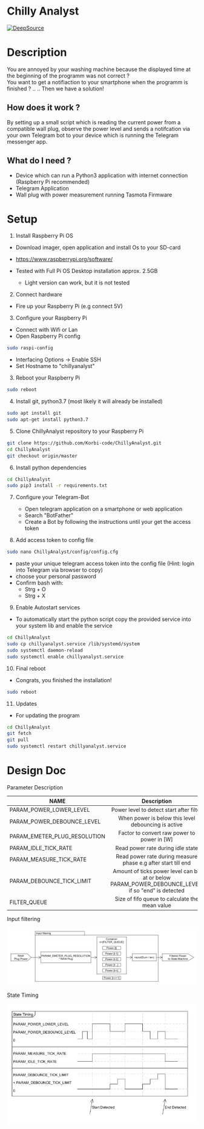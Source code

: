 # Chilly Analyst
[![DeepSource](https://static.deepsource.io/deepsource-badge-light-mini.svg)](https://deepsource.io/gh/Korbi-code/ChillyAnalyst/?ref=repository-badge)

# Description
You are annoyed by your washing machine because the displayed time at the beginning of the programm was not correct ?  
You want to get a notifiaction to your smartphone when the programm is finished ? 
..
..
Then we have a solution!  

## How does it work ? 
By setting up a small script which is reading the current power from a compatible wall plug, observe the power level and sends a notifcation via your own Telegram bot to your device which is running the Telegram messenger app. 

## What do I need ? 
- Device which can run a Python3 application with internet connection (Raspberry Pi recommended) 
- Telegram Application
- Wall plug with power measurement running Tasmota Firmware

# Setup

1. Install Raspberry Pi OS
- Download imager, open application and install Os to your SD-card
- https://www.raspberrypi.org/software/

- Tested with Full Pi OS Desktop installation approx. 2.5GB
    - Light version can work, but it is not tested
 
2. Connect hardware
- Fire up your Raspberry Pi (e.g connect 5V)


3. Configure your Raspberry Pi
 - Connect with Wifi or Lan
 - Open Raspberry Pi config    
```bash
sudo raspi-config
```
 - Interfacing Options -> Enable SSH
 - Set Hostname to "chillyanalyst"

3. Reboot your Raspberry Pi
```bash
sudo reboot
```   

4. Install git, python3.7 (most likely it will already be installed)
```bash
sudo apt install git 
sudo apt-get install python3.7

``` 


5. Clone ChillyAnalyst repository to your Raspberry Pi
```bash
git clone https://github.com/Korbi-code/ChillyAnalyst.git
cd ChillyAnalyst
git checkout origin/master
```   

6. Install python dependencies
```bash
cd ChillyAnalyst
sudo pip3 install -r requirements.txt
```     

7. Configure your Telegram-Bot 
    - Open telegram application on a smartphone or web application
    - Search "BotFather"
    - Create a Bot by following the instructions until your get the access token
    
    
8. Add access token to config file
```bash
sudo nano ChillyAnalyst/config/config.cfg
```   
- paste your unique telegram access token into the config file (Hint: login into Telegram via browser to copy)
- choose your personal password 
- Confirm bash with:
    - Strg + O 
    - Strg + X

9. Enable Autostart services
- To automatically start the python script copy the provided service into your system lib and enable the service
```bash
cd ChillyAnalyst
sudo cp chillyanalyst.service /lib/systemd/system
sudo systemctl daemon-reload
sudo systemctl enable chillyanalyst.service
```  

10. Final reboot

- Congrats, you finished the installation!
```bash
sudo reboot
``` 

11. Updates

- For updating the program  
```bash
cd ChillyAnalyst
git fetch
git pull
sudo systemctl restart chillyanalyst.service
``` 

# Design Doc

Parameter Description

| NAME          | Description   
| ------------- |:-------------:|
| PARAM_POWER_LOWER_LEVEL         | Power level to detect start after filter
| PARAM_POWER_DEBOUNCE_LEVEL      | When power is below this level debouncing is active    
| PARAM_EMETER_PLUG_RESOLUTION    | Factor to convert raw power to power in [W]  
| PARAM_IDLE_TICK_RATE            | Read power rate during idle state      
| PARAM_MEASURE_TICK_RATE         | Read power rate during measure phase e.g after start till end     
| PARAM_DEBOUNCE_TICK_LIMIT       | Amount of ticks power level can be at or below PARAM_POWER_DEBOUNCE_LEVEL, if so "end" is detected       
| FILTER_QUEUE                    | Size of fifo queue to calculate the mean value 


Input filtering

![Alt text](doc/Input.png?raw=true "Input Filter")


State Timing

![Alt text](doc/StateTiming.png?raw=true "State Timing")
